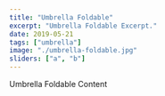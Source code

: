```yaml
---
title: "Umbrella Foldable"
excerpt: "Umbrella Foldable Excerpt."
date: 2019-05-21
tags: ["umbrella"]
image: "./umbrella-foldable.jpg"
sliders: ["a", "b"]
---
```


Umbrella Foldable Content
